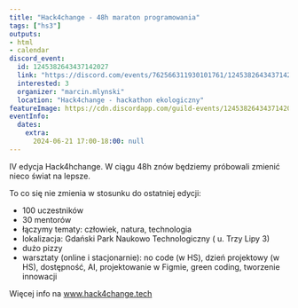 ```yaml
---
title: "Hack4change - 48h maraton programowania"
tags: ["hs3"]
outputs:
- html
- calendar
discord_event:
  id: 1245382643437142027
  link: "https://discord.com/events/762566311930101761/1245382643437142027"
  interested: 3
  organizer: "marcin.mlynski"
  location: "Hack4change - hackathon ekologiczny"
featureImage: https://cdn.discordapp.com/guild-events/1245382643437142027/17e8dbef5a5d590aaf50ae6ae8548207.png?size=1024
eventInfo:
  dates:
    extra:
      2024-06-21 17:00-18:00: null
---
```

IV edycja Hack4hchange. W ciągu 48h znów będziemy próbowali zmienić nieco świat na lepsze. 

To co się nie zmienia w stosunku do ostatniej edycji:
-  100 uczestników 
- 30 mentorów 
- łączymy tematy: człowiek, natura, technologia 
- lokalizacja: Gdański Park Naukowo Technologiczny ( u. Trzy Lipy 3)
- dużo pizzy
- warsztaty (online i stacjonarnie): no code (w HS), dzień projektowy (w HS), dostępność, AI, projektowanie w Figmie, green coding, tworzenie innowacji

Więcej info na www.hack4change.tech
